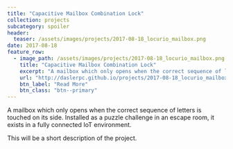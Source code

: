 ```yaml
---
title: "Capacitive Mailbox Combination Lock"
collection: projects
subcategory: spoiler
header: 
  teaser: /assets/images/projects/2017-08-18_locurio_mailbox.png
date: 2017-08-18
feature_row: 
  - image_path: /assets/images/projects/2017-08-18_locurio_mailbox.png
    title: "Capacitive Mailbox Combination Lock"
    excerpt: "A mailbox which only opens when the correct sequence of letters is touched on its side.  Installed as a puzzle challenge in an escape room, it exists in a fully connected IoT environment."
    url: "http://daslerpc.github.io/projects/2017-08-18_locurio_mailbox"
    btn_label: "Read More"
    btn_class: "btn--primary"
---
```


A mailbox which only opens when the correct sequence of letters is touched on its side.  Installed as a puzzle challenge in an escape room, it exists in a fully connected IoT environment.

This will be a short description of the project.